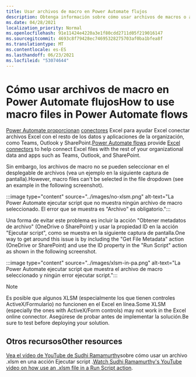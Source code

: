 ```yaml
---
title: Usar archivos de macro en Power Automate flujos
description: Obtenga información sobre cómo usar archivos de macros o archivos xlsm en Power Automate flujos.
ms.date: 04/28/2021
localization_priority: Normal
ms.openlocfilehash: 91e11424e4220a3e1f80cdd2711d05f219016147
ms.sourcegitcommit: 4693c8f79428ec74695328275703af0ba1bfea8f
ms.translationtype: MT
ms.contentlocale: es-ES
ms.lasthandoff: 06/23/2021
ms.locfileid: "53074644"
---
```

# <a name="how-to-use-macro-files-in-power-automate-flows"></a><span data-ttu-id="dcc14-103">Cómo usar archivos de macro en Power Automate flujos</span><span class="sxs-lookup"><span data-stu-id="dcc14-103">How to use macro files in Power Automate flows</span></span>

<span data-ttu-id="dcc14-104">[Power Automate proporcionan](https://flow.microsoft.com/) [conectores](https://flow.microsoft.com/connectors/shared_excelonlinebusiness/excel-online-business/) Excel para ayudar Excel conectar archivos Excel con el resto de los datos y aplicaciones de la organización, como Teams, Outlook y SharePoint.</span><span class="sxs-lookup"><span data-stu-id="dcc14-104">[Power Automate flows](https://flow.microsoft.com/) provide [Excel connectors](https://flow.microsoft.com/connectors/shared_excelonlinebusiness/excel-online-business/) to help connect Excel files with the rest of your organizational data and apps such as Teams, Outlook, and SharePoint.</span></span>

<span data-ttu-id="dcc14-105">Sin embargo, los archivos de macro no se pueden seleccionar en el desplegable de archivos (vea un ejemplo en la siguiente captura de pantalla).</span><span class="sxs-lookup"><span data-stu-id="dcc14-105">However, macro files can't be selected in the file dropdown (see an example in the following screenshot).</span></span>

:::image type="content" source="../images/no-xlsm.png" alt-text="La Power Automate ejecutar script que no muestra ningún archivo de macro seleccionado. El error que se muestra es &quot;Archivo&quot; es obligatorio.":::

<span data-ttu-id="dcc14-107">Una forma de evitar este problema es incluir la acción "Obtener metadatos de archivo" (OneDrive o SharePoint) y usar la propiedad ID en la acción "Ejecutar script", como se muestra en la siguiente captura de pantalla.</span><span class="sxs-lookup"><span data-stu-id="dcc14-107">One way to get around this issue is by including the "Get File Metadata" action (OneDrive or SharePoint) and use the ID property in the "Run Script" action as shown in the following screenshot.</span></span>

:::image type="content" source="../images/xlsm-in-pa.png" alt-text="La Power Automate ejecutar script que muestra el archivo de macro seleccionado y ningún error ejecutar script.":::

> [!NOTE]
> <span data-ttu-id="dcc14-109">Es posible que algunos XLSM (especialmente los que tienen controles ActiveX/Formulario) no funcionen en el Excel en línea.</span><span class="sxs-lookup"><span data-stu-id="dcc14-109">Some XLSM (especially the ones with ActiveX/Form controls) may not work in the Excel online connector.</span></span> <span data-ttu-id="dcc14-110">Asegúrese de probar antes de implementar la solución.</span><span class="sxs-lookup"><span data-stu-id="dcc14-110">Be sure to test before deploying your solution.</span></span>

## <a name="other-resources"></a><span data-ttu-id="dcc14-111">Otros recursos</span><span class="sxs-lookup"><span data-stu-id="dcc14-111">Other resources</span></span>

<span data-ttu-id="dcc14-112">[Vea el vídeo de YouTube de Sudhi Ramamurthy](https://youtu.be/o-H9BbywJQQ)sobre cómo usar un archivo .xlsm en una acción Ejecutar script .</span><span class="sxs-lookup"><span data-stu-id="dcc14-112">[Watch Sudhi Ramamurthy's YouTube video on how use an .xlsm file in a Run Script action](https://youtu.be/o-H9BbywJQQ).</span></span>
